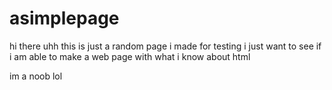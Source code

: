 # asimplepage

hi there uhh this is just a random page i made for testing i just want to see if i am able to make a web page with what i know about html

im a noob lol

